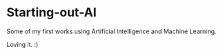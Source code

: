 # Starting-out-AI
Some of my first works using Artificial Intelligence and Machine Learning.

Loving it. :)
